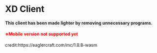 <!DOCTYPE html>
<h1>XD Client</h1>
<h4>This client has been made lighter 
  by removing unnecessary programs.</h4>
<h4 style="color:red">※Mobile version not supported yet</font></h4>
<h7>credit:https://eaglercraft.com/mc/1.8.8-wasm</h7>
